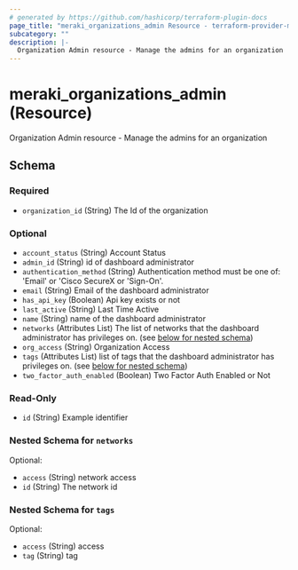 ```yaml
---
# generated by https://github.com/hashicorp/terraform-plugin-docs
page_title: "meraki_organizations_admin Resource - terraform-provider-meraki"
subcategory: ""
description: |-
  Organization Admin resource - Manage the admins for an organization
---
```


# meraki_organizations_admin (Resource)

Organization Admin resource - Manage the admins for an organization



<!-- schema generated by tfplugindocs -->
## Schema

### Required

- `organization_id` (String) The Id of the organization

### Optional

- `account_status` (String) Account Status
- `admin_id` (String) id of dashboard administrator
- `authentication_method` (String) Authentication method must be one of: 'Email' or 'Cisco SecureX or 'Sign-On'.
- `email` (String) Email of the dashboard administrator
- `has_api_key` (Boolean) Api key exists or not
- `last_active` (String) Last Time Active
- `name` (String) name of the dashboard administrator
- `networks` (Attributes List) The list of networks that the dashboard administrator has privileges on. (see [below for nested schema](#nestedatt--networks))
- `org_access` (String) Organization Access
- `tags` (Attributes List) list of tags that the dashboard administrator has privileges on. (see [below for nested schema](#nestedatt--tags))
- `two_factor_auth_enabled` (Boolean) Two Factor Auth Enabled or Not

### Read-Only

- `id` (String) Example identifier

<a id="nestedatt--networks"></a>
### Nested Schema for `networks`

Optional:

- `access` (String) network access
- `id` (String) The network id


<a id="nestedatt--tags"></a>
### Nested Schema for `tags`

Optional:

- `access` (String) access
- `tag` (String) tag


